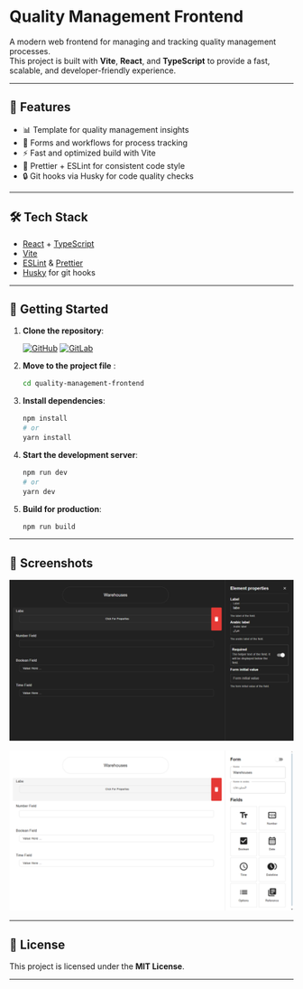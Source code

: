 # Quality Management Frontend

A modern web frontend for managing and tracking quality management processes.  
This project is built with **Vite**, **React**, and **TypeScript** to provide a fast, scalable, and developer-friendly experience.

---

## 🚀 Features

-   📊 Template for quality management insights
-   📝 Forms and workflows for process tracking
-   ⚡ Fast and optimized build with Vite
-   🎨 Prettier + ESLint for consistent code style
-   🔒 Git hooks via Husky for code quality checks

---

## 🛠️ Tech Stack

-   [React](https://react.dev/) + [TypeScript](https://www.typescriptlang.org/)
-   [Vite](https://vitejs.dev/)
-   [ESLint](https://eslint.org/) & [Prettier](https://prettier.io/)
-   [Husky](https://typicode.github.io/husky) for git hooks

---

## 🚀 Getting Started

1. **Clone the repository**:

    [![GitHub](https://img.shields.io/badge/GitHub-Repository-blue?logo=github)](https://github.com/rimarayya/Quality-Management-Frontend)
    [![GitLab](https://img.shields.io/badge/GitLab-Repository-orange?logo=gitlab)](https://gitlab.com/erp-best-system/quality-management-frontend)

2. **Move to the project file** :

    ```bash
    cd quality-management-frontend
    ```

3. **Install dependencies**:

    ```bash
    npm install
    # or
    yarn install
    ```

4. **Start the development server**:

    ```bash
    npm run dev
    # or
    yarn dev
    ```

5. **Build for production**:

    ```bash
    npm run build
    ```

---

## 📸 Screenshots

![Dark Mode](./src/modules/screenshots/darkMode.png)

![Light Mode](./src/modules/screenshots/lightMode.png)

---

## 📄 License

This project is licensed under the **MIT License**.

---
